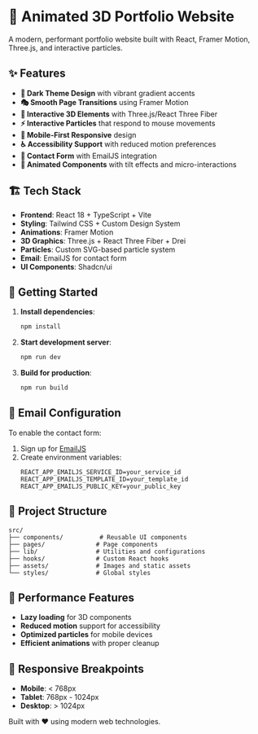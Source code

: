 # 🚀 Animated 3D Portfolio Website

A modern, performant portfolio website built with React, Framer Motion, Three.js, and interactive particles.

## ✨ Features

- **🎨 Dark Theme Design** with vibrant gradient accents
- **🎭 Smooth Page Transitions** using Framer Motion
- **🎯 Interactive 3D Elements** with Three.js/React Three Fiber
- **⚡ Interactive Particles** that respond to mouse movements
- **📱 Mobile-First Responsive** design
- **♿ Accessibility Support** with reduced motion preferences
- **📧 Contact Form** with EmailJS integration
- **🎪 Animated Components** with tilt effects and micro-interactions

## 🏗️ Tech Stack

- **Frontend**: React 18 + TypeScript + Vite
- **Styling**: Tailwind CSS + Custom Design System
- **Animations**: Framer Motion
- **3D Graphics**: Three.js + React Three Fiber + Drei
- **Particles**: Custom SVG-based particle system
- **Email**: EmailJS for contact form
- **UI Components**: Shadcn/ui

## 🚀 Getting Started

1. **Install dependencies**:
   ```bash
   npm install
   ```

2. **Start development server**:
   ```bash
   npm run dev
   ```

3. **Build for production**:
   ```bash
   npm run build
   ```

## 📧 Email Configuration

To enable the contact form:

1. Sign up for [EmailJS](https://emailjs.com)
2. Create environment variables:
   ```env
   REACT_APP_EMAILJS_SERVICE_ID=your_service_id
   REACT_APP_EMAILJS_TEMPLATE_ID=your_template_id
   REACT_APP_EMAILJS_PUBLIC_KEY=your_public_key
   ```

## 📁 Project Structure

```
src/
├── components/          # Reusable UI components
├── pages/              # Page components
├── lib/                # Utilities and configurations
├── hooks/              # Custom React hooks
├── assets/             # Images and static assets
└── styles/             # Global styles
```

## 🎯 Performance Features

- **Lazy loading** for 3D components
- **Reduced motion** support for accessibility
- **Optimized particles** for mobile devices
- **Efficient animations** with proper cleanup

## 📱 Responsive Breakpoints

- **Mobile**: < 768px
- **Tablet**: 768px - 1024px  
- **Desktop**: > 1024px

Built with ❤️ using modern web technologies.